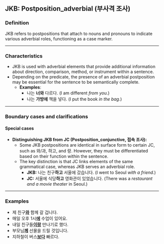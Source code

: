 ## JKB: Postposition_adverbial (부사격 조사)

### Definition
JKB refers to postpositions that attach to nouns and pronouns to indicate various adverbial roles, functioning as a case marker.

---

### Characteristics
- JKB is used with adverbial elements that provide additional information about direction, comparison, method, or instrument within a sentence.  
- Depending on the predicate, the presence of an adverbial postposition may be essential for the sentence to be semantically complete.  
  - **Examples**:
    - 나는 **너와** 다르다. (I am different *from you*.)  
    - 나는 **가방에** 책을 넣다. (I put the book *in the bag*.)  

---

### Boundary cases and clarifications  

#### Special cases  
- **Distinguishing JKB from JC (Postposition_conjunctive, 접속 조사):**  
  - Some JKB postpositions are identical in surface form to certain JC, such as 와/과, 하고, and 랑. However, they must be differentiated based on their function within the sentence.  
  - The key distinction is that JC links elements of the same grammatical case, whereas JKB serves an adverbial role.  
    - **JKB:** 나는 친구**하고** 서울에 갔습니다. (I went to Seoul *with a friend*.)  
    - **JC:** 서울에 식당**하고** 영화관이 있었습니다. (There was a *restaurant and a movie theater* in Seoul.)  

---

### Examples
- 제 친구<ins>**와**</ins> 함께 갈 겁니다.  
- 매일 오후 1시<ins>**에**</ins> 수업이 있어요.  
- 내일 친구들<ins>**이랑**</ins> 만나기로 했다.  
- 부모님<ins>**께**</ins> 선물을 드릴 것입니다.  
- 지하철이 버스<ins>**보다**</ins> 빠르다.  
